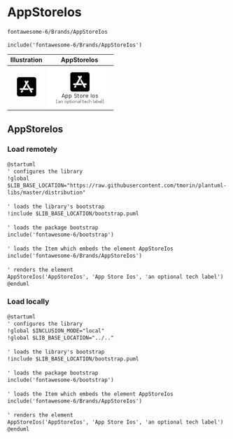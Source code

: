 # AppStoreIos


```text
fontawesome-6/Brands/AppStoreIos
```

```text
include('fontawesome-6/Brands/AppStoreIos')
```



| Illustration | AppStoreIos |
| :---: | :---: |
| ![illustration for Illustration](../../fontawesome-6/Brands/AppStoreIos.png) | ![illustration for AppStoreIos](../../fontawesome-6/Brands/AppStoreIos.Local.png) |




## AppStoreIos

### Load remotely
```plantuml
@startuml
' configures the library
!global $LIB_BASE_LOCATION="https://raw.githubusercontent.com/tmorin/plantuml-libs/master/distribution"

' loads the library's bootstrap
!include $LIB_BASE_LOCATION/bootstrap.puml

' loads the package bootstrap
include('fontawesome-6/bootstrap')

' loads the Item which embeds the element AppStoreIos
include('fontawesome-6/Brands/AppStoreIos')

' renders the element
AppStoreIos('AppStoreIos', 'App Store Ios', 'an optional tech label')
@enduml
```

### Load locally
```plantuml
@startuml
' configures the library
!global $INCLUSION_MODE="local"
!global $LIB_BASE_LOCATION="../.."

' loads the library's bootstrap
!include $LIB_BASE_LOCATION/bootstrap.puml

' loads the package bootstrap
include('fontawesome-6/bootstrap')

' loads the Item which embeds the element AppStoreIos
include('fontawesome-6/Brands/AppStoreIos')

' renders the element
AppStoreIos('AppStoreIos', 'App Store Ios', 'an optional tech label')
@enduml
```

